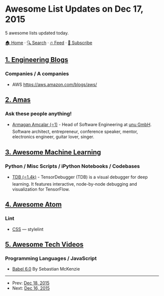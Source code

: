 # Awesome List Updates on Dec 17, 2015

5 awesome lists updated today.

[🏠 Home](/README.md) · [🔍 Search](https://www.trackawesomelist.com/search/) · [🔥 Feed](https://www.trackawesomelist.com/rss.xml) · [📮 Subscribe](https://trackawesomelist.us17.list-manage.com/subscribe?u=d2f0117aa829c83a63ec63c2f&id=36a103854c)



## [1. Engineering Blogs](/content/kilimchoi/engineering-blogs/README.md)

### Companies / A companies

*   AWS <https://aws.amazon.com/blogs/aws/>

## [2. Amas](/content/sindresorhus/amas/README.md)

### Ask these people anything!

*   [Armagan Amcalar (⭐1)](https://github.com/dashersw/ama) - Head of Software Engineering at [unu GmbH](http://unumotors.com). Software architect, entrepreneur, conference speaker, mentor, electronics engineer, guitar lover, singer.

## [3. Awesome Machine Learning](/content/josephmisiti/awesome-machine-learning/README.md)

### Python / Misc Scripts / iPython Notebooks / Codebases

*   [TDB (⭐1.4k)](https://github.com/ericjang/tdb) - TensorDebugger (TDB) is a visual debugger for deep learning. It features interactive, node-by-node debugging and visualization for TensorFlow.

## [4. Awesome Atom](/content/mehcode/awesome-atom/README.md)

### Lint

*   [CSS](https://atom.io/packages/linter-stylelint) — stylelint

## [5. Awesome Tech Videos](/content/lucasviola/awesome-tech-videos/README.md)

### Programming Languages / JavaScript

*   [Babel 6.0](https://www.youtube.com/watch?v=Q_ncaTYEizc) By Sebastian McKenzie

---

- Prev: [Dec 18, 2015](/content/2015/12/18/README.md)
- Next: [Dec 16, 2015](/content/2015/12/16/README.md)